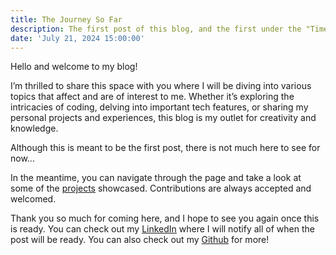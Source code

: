 ```yaml
---
title: The Journey So Far
description: The first post of this blog, and the first under the "Timeline" series, where I highlight my journey so far in the past year.
date: 'July 21, 2024 15:00:00'
---
```


Hello and welcome to my blog!

I’m thrilled to share this space with you where I will be diving into various
topics that affect and are of interest to me. Whether it’s exploring the intricacies of coding,
delving into important tech features, or sharing my personal projects and
experiences, this blog is my outlet for creativity and knowledge.

Although this is meant to be the first post, there is not much here to see for
now...

In the meantime, you can navigate through the page and take a look at some of
the [projects](/projects) showcased. Contributions are always accepted and
welcomed.

Thank you so much for coming here, and I hope to see you again once this is
ready. You can check out my [LinkedIn](https://linkedin.com/in/nikeokoronkwo)
where I will notify all of when the post will be ready. You can also check out
my [Github](https://github.com/nikeokoronkwo) for more!
